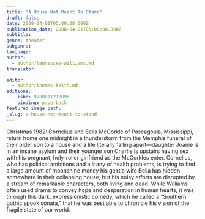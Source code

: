 ```yaml
---
title: "A House Not Meant To Stand"
draft: false
date: 2008-04-01T05:00:08.000Z
publication_date: 2008-04-01T05:00:08.000Z
subtitle:
genre: theater
subgenre:
language:
author:
  - author/tennessee-williams.md
translator:

editor:
  - author/thomas-keith.md
editions:
  - isbn: 9780811217095
    binding: paperback
featured_image_path:
_slug: a-house-not-meant-to-stand
---
```


Christmas 1982: Cornelius and Bella McCorkle of Pascagoula, Mississippi, return home one midnight in a thunderstorm from the Memphis funeral of their older son to a house and a life literally falling apart—daughter Joanie is in an insane asylum and their younger son Charlie is upstairs having sex with his pregnant, holy-roller girlfriend as the McCorkles enter. Cornelius, who has political ambitions and a litany of health problems, is trying to find a large amount of moonshine money his gentle wife Bella has hidden somewhere in their collapsing house, but his noisy efforts are disrupted by a stream of remarkable characters, both living and dead. While Williams often used drama to convey hope and desperation in human hearts, it was through this dark, expressionistic comedy, which he called a "Southern gothic spook sonata," that he was best able to chronicle his vision of the fragile state of our world.

